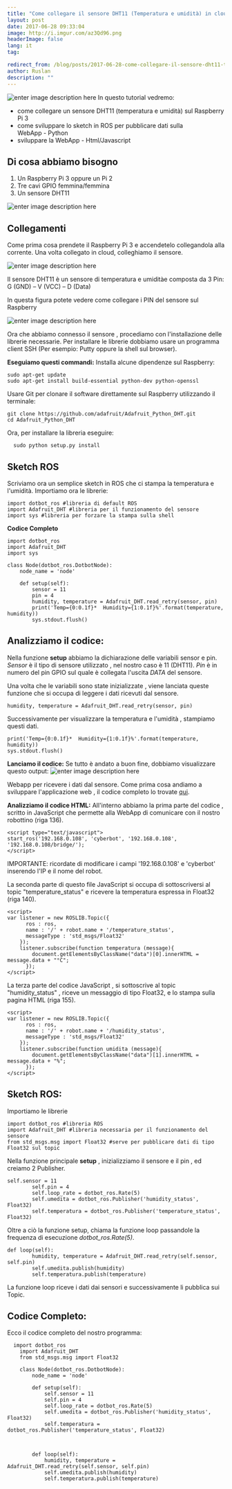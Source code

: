 ```yaml
---
title: "Come collegare il sensore DHT11 (Temperatura e umidità) in cloud"
layout: post
date: 2017-06-28 09:33:04
image: http://i.imgur.com/az3Qd96.png
headerImage: false
lang: it
tag:

redirect_from: /blog/posts/2017-06-28-come-collegare-il-sensore-dht11-temperatura-e-umidita-in-cloud
author: Ruslan
description: ""
---
```


![enter image description here](http://i.imgur.com/az3Qd96.png)
In questo tutorial vedremo:

 - come collegare un sensore DHT11 (temperatura e umidità) sul Raspberry Pi 3
 - come sviluppare lo sketch in ROS per pubblicare dati sulla  
   WebApp - Python
 - sviluppare la WebApp - Html/Javascript


Di cosa abbiamo bisogno
-----------------------
 1. Un Raspberry Pi 3 oppure un Pi 2
 2. Tre cavi GPIO femmina/femmina
 2. Un sensore DHT11

![enter image description here](http://i.imgur.com/SgzBq3p.jpg)

Collegamenti
------------
Come prima cosa prendete il  Raspberry Pi 3 e accendetelo collegandola alla corrente. Una volta collegato in cloud, colleghiamo il sensore.

![enter image description here](http://i.imgur.com/XGvFqya.jpg)

Il sensore DHT11 è un sensore di temperatura e umiditàe composta da 3 Pin: G (GND) – V (VCC) – D (Data)

In questa figura potete vedere come collegare i PIN del sensore sul Raspberry

![enter image description here](http://i.imgur.com/Gq0HBH9.png)

Ora che abbiamo connesso il sensore , procediamo con l'installazione delle librerie necessarie.
Per installare le librerie dobbiamo usare un programma client SSH  (Per esempio: Putty oppure la shell sul browser).

**Eseguiamo questi commandi:**
Installa alcune dipendenze sul Raspberry:

    sudo apt-get update
    sudo apt-get install build-essential python-dev python-openssl
  Usare Git per clonare il software direttamente sul Raspberry utilizzando il terminale:

    git clone https://github.com/adafruit/Adafruit_Python_DHT.git
    cd Adafruit_Python_DHT
  Ora, per installare la libreria eseguire:

      sudo python setup.py install

Sketch ROS
----------
Scriviamo ora un semplice sketch in ROS che ci stampa la temperatura e l'umidità.
Importiamo ora le librerie:

    import dotbot_ros #libreria di default ROS
    import Adafruit_DHT #libreria per il funzionamento del sensore
    import sys #libreria per forzare la stampa sulla shell

 **Codice Completo**


    import dotbot_ros
    import Adafruit_DHT
    import sys

    class Node(dotbot_ros.DotbotNode):
        node_name = 'node'

        def setup(self):
            sensor = 11
            pin = 4
            humidity, temperature = Adafruit_DHT.read_retry(sensor, pin)
            print('Temp={0:0.1f}*  Humidity={1:0.1f}%'.format(temperature, humidity))
            sys.stdout.flush()

Analizziamo il codice:
----------------------
Nella funzione **setup** abbiamo la dichiarazione delle variabili sensor e pin.
*Sensor* è il tipo di sensore utilizzato , nel nostro caso è 11 (DHT11).
*Pin* è in numero del pin GPIO sul quale è collegata l'uscita *DATA*  del sensore.

Una volta che le variabili sono state inizializzate , viene lanciata queste funzione che si occupa di leggere i dati ricevuti dal sensore.

    humidity, temperature = Adafruit_DHT.read_retry(sensor, pin)
Successivamente per visualizzare la temperatura e l'umidità , stampiamo questi dati.

    print('Temp={0:0.1f}*  Humidity={1:0.1f}%'.format(temperature, humidity))
    sys.stdout.flush()


**Lanciamo il codice:**
Se tutto è andato a buon fine, dobbiamo visualizzare questo output:
![enter image description here](http://i.imgur.com/8aKlYVM.jpg)

Webapp per ricevere i dati dal sensore.
Come prima cosa andiamo a sviluppare l'applicazione web , il codice completo lo trovate [qui](https://github.com/ganduras/dht11/blob/master/index.html).

**Analizziamo il codice HTML:**
All'interno abbiamo la prima parte del codice , scritto in JavaScript che permette alla WebApp di comunicare con il nostro robottino (riga 136).

    <script type="text/javascript">
    start_ros('192.168.0.108', 'cyberbot', '192.168.0.108', '192.168.0.108/bridge/');
    </script>
IMPORTANTE: ricordate di modificare i campi '192.168.0.108' e 'cyberbot' inserendo l'IP e il nome del robot.

La seconda parte di questo file JavaScript si occupa di sottoscriversi al topic "temperature_status" e ricevere la temperatura espressa in Float32 (riga 140).

    <script>
    var listener = new ROSLIB.Topic({
          ros : ros,
          name : '/' + robot.name + '/temperature_status',
          messageType : 'std_msgs/Float32'
        });
        listener.subscribe(function temperatura (message){
            document.getElementsByClassName("data")[0].innerHTML = message.data + "°C";
          });
    </script>

La terza parte del codice JavaScript , si sottoscrive al topic "humidity_status" , riceve un messaggio di tipo Float32, e lo stampa sulla pagina HTML (riga 155).

    <script>
    var listener = new ROSLIB.Topic({
          ros : ros,
          name : '/' + robot.name + '/humidity_status',
          messageType : 'std_msgs/Float32'
        });
        listener.subscribe(function umidita (message){
            document.getElementsByClassName("data")[1].innerHTML = message.data + "%";
          });
    </script>

Sketch ROS:
-----------
Importiamo le librerie

    import dotbot_ros #libreria ROS
    import Adafruit_DHT #libreria necessaria per il funzionamento del sensore
    from std_msgs.msg import Float32 #serve per pubblicare dati di tipo Float32 sul topic

   Nella funzione principale **setup** , inizializziamo il sensore e il pin , ed creiamo 2 Publisher.


    self.sensor = 11
            self.pin = 4
            self.loop_rate = dotbot_ros.Rate(5)
            self.umedita = dotbot_ros.Publisher('humidity_status', Float32)
            self.temperatura = dotbot_ros.Publisher('temperature_status', Float32)

Oltre a ciò la funzione setup, chiama la funzione loop passandole la frequenza di esecuzione *dotbot_ros.Rate(5)*.

    def loop(self):
            humidity, temperature = Adafruit_DHT.read_retry(self.sensor, self.pin)
            self.umedita.publish(humidity)
            self.temperatura.publish(temperature)
La funzione loop riceve i dati dai sensori e successivamente li pubblica sui Topic.

Codice Completo:
----------------
Ecco il codice completo del nostro programma:


      import dotbot_ros
        import Adafruit_DHT
        from std_msgs.msg import Float32

        class Node(dotbot_ros.DotbotNode):
            node_name = 'node'

            def setup(self):
                self.sensor = 11
                self.pin = 4
                self.loop_rate = dotbot_ros.Rate(5)
                self.umedita = dotbot_ros.Publisher('humidity_status', Float32)
                self.temperatura = dotbot_ros.Publisher('temperature_status', Float32)



            def loop(self):
                humidity, temperature = Adafruit_DHT.read_retry(self.sensor, self.pin)
                self.umedita.publish(humidity)
                self.temperatura.publish(temperature)
